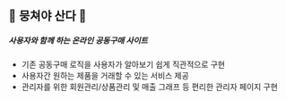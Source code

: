 <div align="left">


  <h2>🍊 뭉쳐야 산다 🍊</h2>
  <h5>사용자와 함께 하는 온라인 공동구매 사이트</h5>
  
  <ul>
    <li>기존 공동구매 로직을 사용자가 알아보기 쉽게 직관적으로 구현</li>
    <li>사용자간 원하는 제품을 거래할 수 있는 서비스 제공</li>
    <li>관리자를 위한 회원관리/상품관리 및 매출 그래프 등 편리한 관리자 페이지 구현</li>
  </ul>
  
</div>
